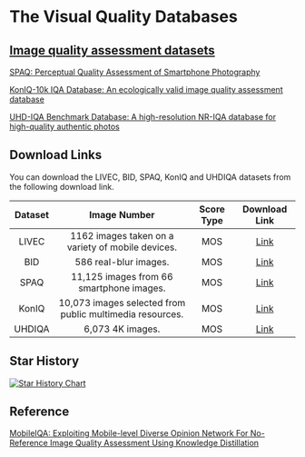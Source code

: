 # The Visual Quality Databases

## [Image quality assessment datasets](https://database.mmsp-kn.de)

[SPAQ: Perceptual Quality Assessment of Smartphone Photography](https://github.com/h4nwei/SPAQ)

[KonIQ-10k IQA Database: ​An ecologically valid image quality assessment database](https://database.mmsp-kn.de/koniq-10k-database.html)

[UHD-IQA Benchmark Database​: A high-resolution NR-IQA database for high-quality authentic photos](https://database.mmsp-kn.de/uhd-iqa-benchmark-database.html)

## Download Links

You can download the LIVEC, BID, SPAQ, KonIQ and UHDIQA datasets from the following download link.

|        Dataset        |                        Image Number                        |  Score Type  |                                  Download Link                                  |
|:---------------------:|:----------------------------------------------------------:|:------------:|:-------------------------------------------------------------------------------:|
|         LIVEC         |     1162 images taken on a variety of mobile devices.      |     MOS      |       <a href="https://live.ece.utexas.edu/research/ChallengeDB/index.html" target="_blank">Link</a>       |
|          BID          |                   586 real-blur images.                    |     MOS      | <a href="https://github.com/zwx8981/UNIQUE#link-to-download-the-bid-dataset" target="_blank">Link</a>      |
|         SPAQ          |          11,125 images from 66 smartphone images.          |     MOS      |                     <a href="https://github.com/h4nwei/SPAQ" target="_blank">Link</a>                      |
|         KonIQ         |  10,073 images selected from public multimedia resources.  |     MOS      |           <a href="http://database.mmsp-kn.de/koniq-10k-database.html" target="_blank">Link</a>           |
|         UHDIQA         |  6,073 4K images.  |     MOS      |           <a href="https://database.mmsp-kn.de/uhd-iqa-benchmark-database.html" target="_blank">Link</a>           |

## Star History

[![Star History Chart](https://api.star-history.com/svg?repos=MichaelLedger/MLDataset&type=Date)](https://www.star-history.com/#MichaelLedger/MLDataset&Date)

## Reference

[MobileIQA: Exploiting Mobile-level Diverse Opinion Network For No-Reference Image Quality Assessment Using Knowledge Distillation](https://github.com/chencn2020/MobileIQA)
